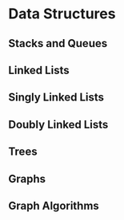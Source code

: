 # Data Structures

## Stacks and Queues

## Linked Lists

## Singly Linked Lists

## Doubly Linked Lists

## Trees

## Graphs

## Graph Algorithms
